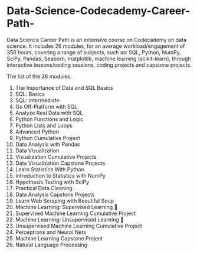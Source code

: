# Data-Science-Codecademy-Career-Path-
Data Science Career Path is an extensive course on Codecademy on data science. It includes 26 modules, for an average workload/engagement of 350 hours, covering a range of subjects, such as: SQL, Python, NumPy, SciPy, Pandas, Seaborn, matplotlib, machine learning (scikit-learn), through interactive lessons/coding sessions, coding projects and capstone projects.

The list of the 26 modules:

1.  The Importance of Data and SQL Basics
2.  SQL: Basics
3.  SQL: Intermediate
4.  Go Off-Platform with SQL
5.  Analyze Real Data with SQL
6.  Python Functions and Logic
7.  Python Lists and Loops
8.  Advanced Python
9.  Python Cumulative Project
10. Data Analysis with Pandas
11. Data Visualization
12. Visualization Cumulative Projects
13. Data Visualization Capstone Projects
14. Learn Statistics With Python
15. Introduction to Statistics with NumPy
16. Hypothesis Testing with SciPy
17. Practical Data Cleaning
18. Data Analysis Capstone Projects
19. Learn Web Scraping with Beautiful Soup
20. Machine Learning: Supervised Learning 🤖
21. Supervised Machine Learning Cumulative Project
22. Machine Learning: Unsupervised Learning 🤖
23. Unsupervised Machine Learning Cumulative Project
24. Perceptrons and Neural Nets
25. Machine Learning Capstone Project
26. Natural Language Processing

